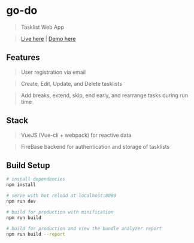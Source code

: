 # go-do

> Tasklist Web App

> [Live here](https://godo.chandi.ca/) | [Demo here](https://godo.chandi.ca/demo)

## Features

> User registration via email

> Create, Edit, Update, and Delete tasklists

> Add breaks, extend, skip, end early, and rearrange tasks during run time

## Stack

> VueJS (Vue-cli + webpack) for reactive data

> FireBase backend for authentication and storage of tasklists

## Build Setup

``` bash
# install dependencies
npm install

# serve with hot reload at localhost:8080
npm run dev

# build for production with minification
npm run build

# build for production and view the bundle analyzer report
npm run build --report
```
